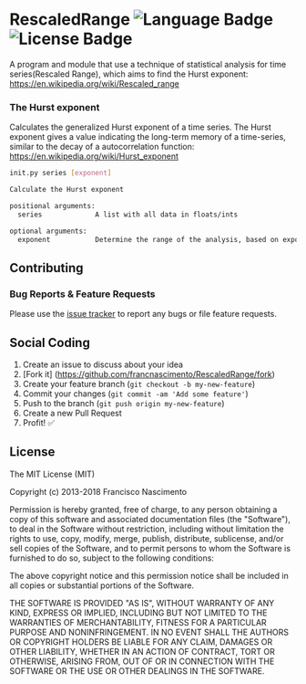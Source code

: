 # RescaledRange ![Language Badge](https://img.shields.io/badge/Language-Python-red.svg) ![License Badge](https://img.shields.io/badge/License-MIT-blue.svg)

A program and module that use a technique of statistical analysis for time series(Rescaled Range), which aims to find the Hurst exponent: https://en.wikipedia.org/wiki/Rescaled_range

### The Hurst exponent

Calculates the generalized Hurst exponent of a time series. The Hurst exponent gives a value indicating the long-term memory of a time-series, similar to the decay of a autocorrelation function: https://en.wikipedia.org/wiki/Hurst_exponent


```bash
init.py series [exponent]

Calculate the Hurst exponent

positional arguments:
  series             A list with all data in floats/ints

optional arguments:
  exponent           Determine the range of the analysis, based on exponents of the number 2, so if 1 is passed  					   then will be calculated the range 1/2, if 2 it will be calculated for 1/2 and 1/4, if 3 for 					   1/2, 1/4 and 1/8, and so on. If nothing is passed, will be calculate to the more accurate range

```

## Contributing

### Bug Reports & Feature Requests

Please use the [issue tracker](https://github.com/francnascimento/RescaledRange/issues) to report any bugs or file feature requests.

## Social Coding

1. Create an issue to discuss about your idea
2. [Fork it] (https://github.com/francnascimento/RescaledRange/fork)
3. Create your feature branch (`git checkout -b my-new-feature`)
4. Commit your changes (`git commit -am 'Add some feature'`)
5. Push to the branch (`git push origin my-new-feature`)
6. Create a new Pull Request
7. Profit! :white_check_mark:

## License

The MIT License (MIT)

Copyright (c) 2013-2018 Francisco Nascimento

Permission is hereby granted, free of charge, to any person obtaining a copy
of this software and associated documentation files (the "Software"), to deal
in the Software without restriction, including without limitation the rights
to use, copy, modify, merge, publish, distribute, sublicense, and/or sell
copies of the Software, and to permit persons to whom the Software is
furnished to do so, subject to the following conditions:

The above copyright notice and this permission notice shall be included in
all copies or substantial portions of the Software.

THE SOFTWARE IS PROVIDED "AS IS", WITHOUT WARRANTY OF ANY KIND, EXPRESS OR
IMPLIED, INCLUDING BUT NOT LIMITED TO THE WARRANTIES OF MERCHANTABILITY,
FITNESS FOR A PARTICULAR PURPOSE AND NONINFRINGEMENT.  IN NO EVENT SHALL THE
AUTHORS OR COPYRIGHT HOLDERS BE LIABLE FOR ANY CLAIM, DAMAGES OR OTHER
LIABILITY, WHETHER IN AN ACTION OF CONTRACT, TORT OR OTHERWISE, ARISING FROM,
OUT OF OR IN CONNECTION WITH THE SOFTWARE OR THE USE OR OTHER DEALINGS IN
THE SOFTWARE.

